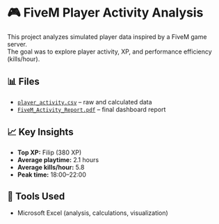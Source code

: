 # 🎮 FiveM Player Activity Analysis

This project analyzes simulated player data inspired by a FiveM game server.  
The goal was to explore player activity, XP, and performance efficiency (kills/hour).

## 📊 Files
- [`player_activity.csv`](./player_activity.csv) – raw and calculated data  
- [`FiveM_Activity_Report.pdf`](./FiveM_Activity_Report.pdf) – final dashboard report  

## 📈 Key Insights
- **Top XP:** Filip (380 XP)  
- **Average playtime:** 2.1 hours  
- **Average kills/hour:** 5.8  
- **Peak time:** 18:00–22:00  

## 🧰 Tools Used
- Microsoft Excel (analysis, calculations, visualization)
